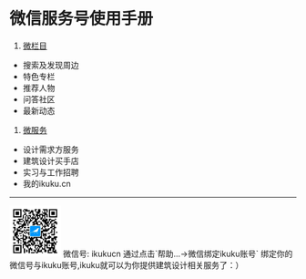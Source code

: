 # 微信服务号使用手册


1. [微栏目](weixin-2.md)
  * 搜索及发现周边
  * 特色专栏
  * 推荐人物
  * 问答社区
  * 最新动态
1. [微服务](weixin-3.md)  
  * 设计需求方服务
  * 建筑设计买手店
  * 实习与工作招聘
  * 我的ikuku.cn    
  
-----  

    
<img src="images/qrcode_for_gh_a8ef10bd22dc_430.jpg" class="qrcode_pic" width="90" height="90">   
微信号: ikukucn    
通过点击`帮助...->微信绑定ikuku账号` 绑定你的微信号与ikuku账号,ikuku就可以为你提供建筑设计相关服务了：）
  
  
  






